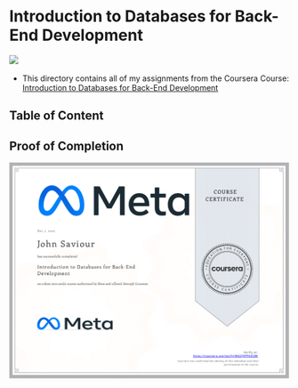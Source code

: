 # Introduction to Databases for Back-End Development

<img src="../meta-logo.png" width=150>

- This directory contains all of my assignments from the Coursera Course: [Introduction to Databases for Back-End Development](https://www.coursera.org/learn/intro-to-databases-back-end-development?specialization=meta-back-end-developer)

## Table of Content



## Proof of Completion

<img src="./certificate.png" width=800>